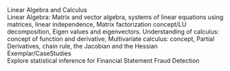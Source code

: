 Linear Algebra and Calculus
<br>
Linear Algebra: Matrix and vector algebra, systems of linear equations using matrices, linear
independence, Matrix factorization concept/LU decomposition, Eigen values and eigenvectors.
Understanding of calculus: concept of function and derivative, Multivariate calculus: concept, Partial
Derivatives, chain rule, the Jacobian and the Hessian
<br>
Exemplar/CaseStudies<br>
Explore statistical inference for Financial Statement Fraud Detection
